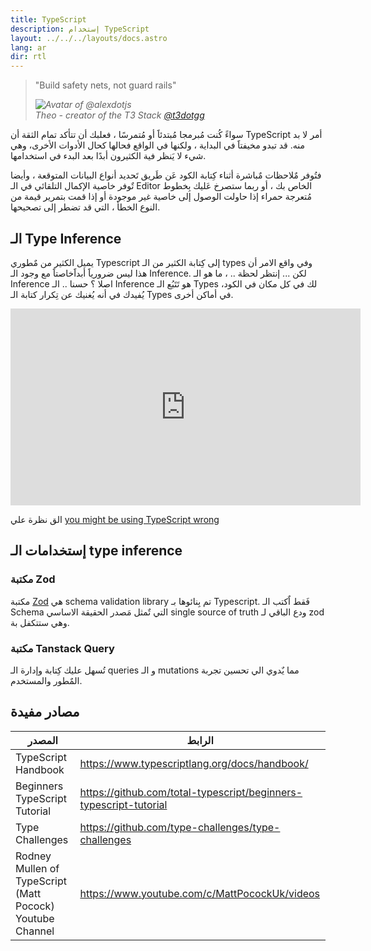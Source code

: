 ```yaml
---
title: TypeScript
description: إستخدام TypeScript
layout: ../../../layouts/docs.astro
lang: ar
dir: rtl
---
```


<blockquote className="w-full relative border-l-4 italic bg-t3-purple-200 dark:text-t3-purple-50 text-zinc-900 dark:bg-t3-purple-300/20 p-2 rounded-md text-sm my-3 border-neutral-500 quote">
  <div className="relative w-fit flex items-center justify-center p-1">
    <p className="mb-4 text-lg">
      <span aria-hidden="true">&quot;</span>Build safety nets, not guard rails<span aria-hidden="true">&quot;</span>
    </p>
  </div>
  <cite className="flex items-center justify-end pr-4 pb-2">
    <img
      alt="Avatar of @alexdotjs"
      className="w-12 mr-4 rounded-full bg-neutral-500"
      src="/images/theo_300x300.webp"
    />
    <div className="flex flex-col items-start not-italic">
      <span className=" text-sm font-semibold">Theo - creator of the T3 Stack</span>
      <a
        href="https://twitter.com/t3dotgg"
        target="_blank"
        rel="noopener noreferrer"
        className="text-sm"
      >
        @t3dotgg
      </a>
    </div>
  </cite>
</blockquote>

سواءََ كُنت مُبرمجا مُبتدئاََ أو مُتمرسًا ، فعلبك أن تتأكد تمام الثقة أن TypeScript أمر لا بد منه. قد تبدو مخيفتاََ في البداية ، ولكنها في الواقع فحالها كحال الأدوات الأخرى، وهي شيء لا يَنظر فية الكثيرون أبدًا بعد البدء في استخدامها.

فتُوفر مٌلاحظات مٌباشرة أثناء كِتابة الكود عَن طَريق تَحديد أنواع البيانات المتوقعة ، وأيضا تٌوفر خاصية الإكمال التلقائي في الـ Editor الخاص بك ، أو ربما ستصرخ عَليك بِخطوط مُتعرجة حمراء إذا حاولت الوصول إلى خاصية غير موجودة أو إذا قمت بتمرير قيمة من النوع الخطأ ، التي قد تضطر إلى تصحيحها.

## الـ Type Inference

يميل الكثير من مٌطوري Typescript إلى كِتابة الكثير من الـ types وفي واقع الامر أن هذا ليس ضرورياََ أبداََخاصتاََ مع وجود الـ Inference.
لكن ... إنتظر لحظة .. ، ما هو الـ Inference اصلا ؟ حسنا .. الـ Inference هو تَتَبُع الـ Types لك في كل مكان في الكود، يُفيدك في أنه يُغنيك عن تِكرار كتابة الـ Types في أماكن أخرى.

<div class="embed">
    <iframe width="560" height="315" src="https://www.youtube.com/embed/RmGHnYUqQ4k" title="You might be using Typescript wrong" frameborder="0" allow="accelerometer; autoplay; clipboard-write; encrypted-media; gyroscope; picture-in-picture" allowfullscreen></iframe>
</div>

الق نظرة علي [you might be using TypeScript wrong](https://www.youtube.com/watch?v=RmGHnYUqQ4k)

## إستخدامات الـ type inference

### مكتبة Zod

مكتبة [Zod](https://github.com/colinhacks/zod) هي schema validation library تم بِنائوها بـ Typescript. فَقط اٌكتب الـ Schema التي تٌمثل مَصدر الحقيقة الاساسي single source of truth ودع الباقي لـ zod وهي ستتكفل بة.

### مكتبة Tanstack Query

تُسهل عليك كِتابة وإدارة الـ queries و الـ mutations مما يٌدوي الي تحسين تجربة المٌطور والمستخدم.

## مصادر مفيدة

| المصدر                                                    | الرابط                                                            |
| --------------------------------------------------------- | ----------------------------------------------------------------- |
| TypeScript Handbook                                       | https://www.typescriptlang.org/docs/handbook/                     |
| Beginners TypeScript Tutorial                             | https://github.com/total-typescript/beginners-typescript-tutorial |
| Type Challenges                                           | https://github.com/type-challenges/type-challenges                |
| Rodney Mullen of TypeScript (Matt Pocock) Youtube Channel | https://www.youtube.com/c/MattPocockUk/videos                     |
